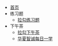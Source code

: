 * [首页](/pmp_study/)
* 练习题
    * [拉勾练习题](/pmp_study/practice/lagou/)
* 下午茶
    * [拉勾下午茶](/pmp_study/afternoon_tea/lagou/)
    * [华夏智诚每日一学](/pmp_study/afternoon_tea/huaxia/)